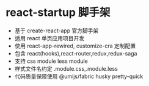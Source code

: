 # react-startup 脚手架

- 基于 create-react-app 官方脚手架
- 适用 react 单页应用项目开发
- 使用 react-app-rewired, customize-cra 定制配置
- 包含 react(hooks),react-router,redux,redux-saga
- 支持 css module less module
- 样式文件名约定 .module.css,.module.less
- 代码质量保障使用 @umijs/fabric husky  pretty-quick
